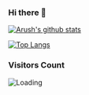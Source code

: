 ### Hi there 👋

<!--
**arush-sal/arush-sal** is a ✨ _special_ ✨ repository because its `README.md` (this file) appears on your GitHub profile.

Here are some ideas to get you started:

- 🔭 I’m currently working on ...
- 🌱 I’m currently learning ...
- 👯 I’m looking to collaborate on ...
- 🤔 I’m looking for help with ...
- 💬 Ask me about ...
- 📫 How to reach me: ...
- 😄 Pronouns: ...
- ⚡ Fun fact: ...
-->

[![Arush's github stats](https://github-readme-stats.vercel.app/api?username=arush-sal&theme=gotham&count_private=true&show_icons=true)](https://github.com/anuraghazra/github-readme-stats)

<a href="https://github.com/Harry-Chen">
  <img align="center" alt="Top Langs" src="https://github-readme-stats.vercel.app/api/top-langs/?theme=gotham&username=arush-sal&layout=compact" />
</a>

### Visitors Count
<img align="left" src = "https://profile-counter.glitch.me/arush-sal/count.svg" alt ="Loading">
